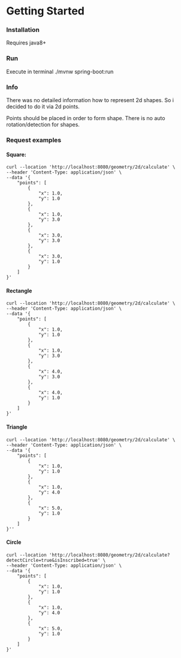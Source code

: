 # Getting Started

### Installation
Requires java8+ 

### Run
Execute in terminal ./mvnw spring-boot:run

### Info
There was no detailed information how to represent 2d shapes. So i decided to do it via 2d points.

Points should be placed in order to form shape. There is no auto rotation/detection for shapes.

### Request examples

#### Square:
```chatinput
curl --location 'http://localhost:8080/geometry/2d/calculate' \
--header 'Content-Type: application/json' \
--data '{
    "points": [
        {
            "x": 1.0,
            "y": 1.0
        },
        {
            "x": 1.0,
            "y": 3.0
        },
        {
            "x": 3.0,
            "y": 3.0
        },
        {
            "x": 3.0,
            "y": 1.0
        }
    ]
}'
```

#### Rectangle
```chatinput
curl --location 'http://localhost:8080/geometry/2d/calculate' \
--header 'Content-Type: application/json' \
--data '{
    "points": [
        {
            "x": 1.0,
            "y": 1.0
        },
        {
            "x": 1.0,
            "y": 3.0
        },
        {
            "x": 4.0,
            "y": 3.0
        },
        {
            "x": 4.0,
            "y": 1.0
        }
    ]
}'
```

#### Triangle
```chatinput
curl --location 'http://localhost:8080/geometry/2d/calculate' \
--header 'Content-Type: application/json' \
--data '{
    "points": [
        {
            "x": 1.0,
            "y": 1.0
        },
        {
            "x": 1.0,
            "y": 4.0
        },
        {
            "x": 5.0,
            "y": 1.0
        }
    ]
}''
```
#### Circle
```chatinput
curl --location 'http://localhost:8080/geometry/2d/calculate?detectCircle=true&isInscribed=true' \
--header 'Content-Type: application/json' \
--data '{
    "points": [
        {
            "x": 1.0,
            "y": 1.0
        },
        {
            "x": 1.0,
            "y": 4.0
        },
        {
            "x": 5.0,
            "y": 1.0
        }
    ]
}'
```
